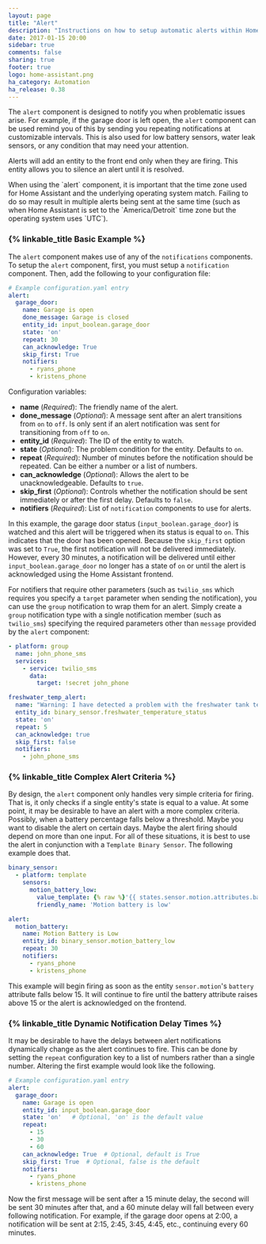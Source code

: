 ```yaml
---
layout: page
title: "Alert"
description: "Instructions on how to setup automatic alerts within Home Assistant."
date: 2017-01-15 20:00
sidebar: true
comments: false
sharing: true
footer: true
logo: home-assistant.png
ha_category: Automation
ha_release: 0.38
---
```


The `alert` component is designed to notify you when problematic issues arise. For example, if the garage door is left open, the `alert` component can be used remind you of this by sending you repeating notifications at customizable intervals. This is also used for low battery sensors, water leak sensors, or any condition that may need your attention.

Alerts will add an entity to the front end only when they are firing. This entity allows you to silence an alert until it is resolved.

<p class='note warning'>
When using the `alert` component, it is important that the time zone used for Home Assistant and the underlying operating system match. Failing to do so may result in multiple alerts being sent at the same time (such as when Home Assistant is set to the `America/Detroit` time zone but the operating system uses `UTC`).
</P>

### {% linkable_title Basic Example %}

The `alert` component makes use of any of the `notifications` components. To setup the `alert` component, first, you must setup a `notification` component. Then, add the following to your configuration file:

```yaml
# Example configuration.yaml entry
alert:
  garage_door:
    name: Garage is open
    done_message: Garage is closed
    entity_id: input_boolean.garage_door
    state: 'on'
    repeat: 30
    can_acknowledge: True
    skip_first: True
    notifiers:
      - ryans_phone
      - kristens_phone
```
Configuration variables:

- **name** (*Required*): The friendly name of the alert.
- **done_message** (*Optional*): A message sent after an alert transitions from `on` to `off`.  Is only sent if an alert notification was sent for transitioning from `off` to `on`.
- **entity_id** (*Required*): The ID of the entity to watch.
- **state** (*Optional*): The problem condition for the entity. Defaults to `on`.
- **repeat** (*Required*): Number of minutes before the notification should be repeated. Can be either a number or a list of numbers.
- **can_acknowledge** (*Optional*): Allows the alert to be unacknowledgeable. Defaults to `true`.
- **skip_first** (*Optional*): Controls whether the notification should be sent immediately or after the first delay. Defaults to `false`.
- **notifiers** (*Required*): List of `notification` components to use for alerts.

In this example, the garage door status (`input_boolean.garage_door`) is watched and this alert will be triggered when its status is equal to `on`. This indicates that the door has been opened. Because the `skip_first` option was set to `True`, the first notification will not be delivered immediately. However, every 30 minutes, a notification will be delivered until either `input_boolean.garage_door` no longer has a state of `on` or until the alert is acknowledged using the Home Assistant frontend.

For notifiers that require other parameters (such as `twilio_sms` which requires you specify a `target` parameter when sending the notification), you can use the `group` notification to wrap them for an alert. Simply create a `group` notification type with a single notification member (such as `twilio_sms`) specifying the required parameters other than `message` provided by the `alert` component:

```yaml
- platform: group
  name: john_phone_sms
  services:
    - service: twilio_sms
      data:
        target: !secret john_phone
```

```yaml
freshwater_temp_alert:
  name: "Warning: I have detected a problem with the freshwater tank temperature"
  entity_id: binary_sensor.freshwater_temperature_status
  state: 'on'
  repeat: 5
  can_acknowledge: true
  skip_first: false
  notifiers:
    - john_phone_sms
```

### {% linkable_title Complex Alert Criteria %}

By design, the `alert` component only handles very simple criteria for firing. That is, it only checks if a single entity's state is equal to a value. At some point, it may be desirable to have an alert with a more complex criteria. Possibly, when a battery percentage falls below a threshold. Maybe you want to disable the alert on certain days. Maybe the alert firing should depend on more than one input. For all of these situations, it is best to use the alert in conjunction with a `Template Binary Sensor`. The following example does that.

```yaml
binary_sensor:
  - platform: template
    sensors:
      motion_battery_low:
        value_template: {% raw %}'{{ states.sensor.motion.attributes.battery < 15 }}'{% endraw %}
        friendly_name: 'Motion battery is low'

alert:
  motion_battery:
    name: Motion Battery is Low
    entity_id: binary_sensor.motion_battery_low
    repeat: 30
    notifiers:
      - ryans_phone
      - kristens_phone
```

This example will begin firing as soon as the entity `sensor.motion`'s `battery` attribute falls below 15. It will continue to fire until the battery attribute raises above 15 or the alert is acknowledged on the frontend.

### {% linkable_title Dynamic Notification Delay Times %}

It may be desirable to have the delays between alert notifications dynamically change as the alert continues to fire. This can be done by setting the `repeat` configuration key to a list of numbers rather than a single number. Altering the first example would look like the following.

```yaml
# Example configuration.yaml entry
alert:
  garage_door:
    name: Garage is open
    entity_id: input_boolean.garage_door
    state: 'on'   # Optional, 'on' is the default value
    repeat:
      - 15
      - 30
      - 60
    can_acknowledge: True  # Optional, default is True
    skip_first: True  # Optional, false is the default
    notifiers:
      - ryans_phone
      - kristens_phone
```

Now the first message will be sent after a 15 minute delay, the second will be sent 30 minutes after that, and a 60 minute delay will fall between every following notification. For example, if the garage door opens at 2:00, a notification will be sent at 2:15, 2:45, 3:45, 4:45, etc., continuing every 60 minutes.
